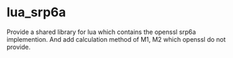 # lua_srp6a
Provide a shared library for lua which contains the openssl srp6a implemention. And add calculation method of M1, M2 which openssl do not provide.
